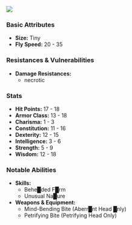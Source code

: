![](https://5etools-mirror-1.github.io/img/VRGR/Death's%20Head.png)
### Basic Attributes
- **Size:** Tiny
- **Fly Speed:** 20 - 35
### Resistances & Vulnerabilities
- **Damage Resistances:**
    - necrotic
### Stats
- **Hit Points:** 17 - 18
- **Armor Class:** 13 - 18
- **Charisma:** 1 - 3
- **Constitution:** 11 - 16
- **Dexterity:** 12 - 15
- **Intelligence:** 3 - 6
- **Strength:** 5 - 9
- **Wisdom:** 12 - 18
### Notable Abilities
- **Skills:**
    - Behe█ded F█rm
    - Unusual Na█ure
- **Weapons & Equipment:**
    - Mind-Bending Bite (Aberr█nt Head █nly)
    - Petrifying Bite (Petrifying Head Only)